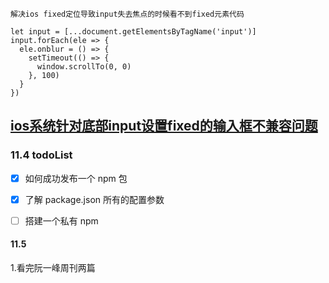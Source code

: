 
    解决ios fixed定位导致input失去焦点的时候看不到fixed元素代码
   
    let input = [...document.getElementsByTagName('input')]
    input.forEach(ele => {
      ele.onblur = () => {
        setTimeout(() => {
          window.scrollTo(0, 0)
        }, 100)
      }
    })

 
## [ios系统针对底部input设置fixed的输入框不兼容问题](https://blog.csdn.net/qq_32601115/article/details/53158430?_blank) ##


### 11.4 todoList
- [x]   如何成功发布一个 npm 包
- [x] 了解 package.json   所有的配置参数
- [ ] 搭建一个私有 npm  


#### 11.5 
 1.看完阮一峰周刊两篇
 
